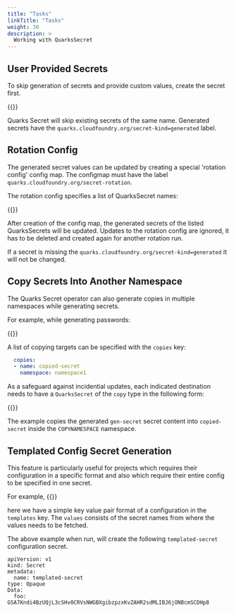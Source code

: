 ```yaml
---
title: "Tasks"
linkTitle: "Tasks"
weight: 30
description: >
  Working with QuarksSecret
---
```



## User Provided Secrets

To skip generation of secrets and provide custom values, create the secret first.

{{<githubembed repo="cloudfoundry-incubator/quarks-secret" file="docs/examples/user-provided-secret.yaml" lang="yaml">}}

Quarks Secret will skip existing secrets of the same name.
Generated secrets have the `quarks.cloudfoundry.org/secret-kind=generated` label.

## Rotation Config

The generated secret values can be updated by creating a special 'rotation config' config map.
The configmap must have the label `quarks.cloudfoundry.org/secret-rotation`.

The rotation config specifies a list of QuarksSecret names:

{{<githubembed repo="cloudfoundry-incubator/quarks-secret" file="docs/examples/rotate.yaml" lang="yaml" options="hl_lines=9">}}

After creation of the config map, the generated secrets of the listed QuarksSecrets will be updated. Updates to the rotation config are ignored, it has to be deleted and created again for another rotation run.

If a secret is missing the `quarks.cloudfoundry.org/secret-kind=generated` it will not be changed.

## Copy Secrets Into Another Namespace

The Quarks Secret operator can also generate copies in multiple namespaces while generating secrets.

For example, while generating passwords:

{{<githubembed repo="cloudfoundry-incubator/quarks-secret" file="docs/examples/copy.yaml" lang="yaml" >}}

A list of copying targets can be specified with the `copies` key:

```yaml
  copies:
  - name: copied-secret
    namespace: namespace1
```

As a safeguard against incidential updates, each indicated destination needs to have a `QuarksSecret` of the `copy` type in the following form:

{{<githubembed repo="cloudfoundry-incubator/quarks-secret" file="docs/examples/copy-qsecret-destination.yaml" lang="yaml" >}}


The example copies the generated `gen-secret` secret content into `copied-secret`  inside the `COPYNAMESPACE` namespace.

## Templated Config Secret Generation

This feature is particularly useful for projects which requires their configuration in a specific format and also which require their entire config to be specified in one secret.

For example, 
{{<githubembed repo="cloudfoundry-incubator/quarks-secret" file="docs/examples/templated-config.yaml" lang="yaml" >}}

here we have a simple key value pair format of a configuration in the `templates` key. The `values` consists of the secret names from where the values needs to be fetched. 

The above example when run, will create the following `templated-secret` configuration secret.

```
apiVersion: v1
kind: Secret
metadata:
  name: templated-secret
type: Opaque
Data:
  foo: GSA7Kndi4BzUQjL3cSHv0CRVsNWGBXgibzpzxKvZAHR2sdMLIBJ6jONBcmSCDHp8
```

